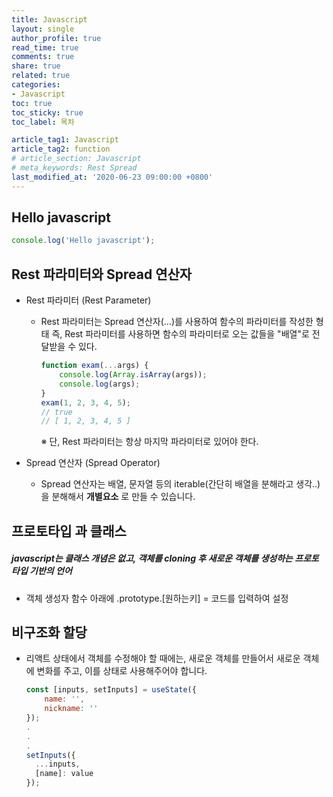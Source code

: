 ```yaml
---
title: Javascript
layout: single
author_profile: true
read_time: true
comments: true
share: true
related: true
categories:
- Javascript
toc: true
toc_sticky: true
toc_label: 목차

article_tag1: Javascript
article_tag2: function 
# article_section: Javascript
# meta_keywords: Rest Spread
last_modified_at: '2020-06-23 09:00:00 +0800'
---
```


## Hello javascript 
```javascript
console.log('Hello javascript');
```
## Rest 파라미터와 Spread 연산자
- Rest 파라미터 (Rest Parameter)

    - Rest 파라미터는 Spread 연산자(...)를 사용하여 함수의 파라미터를 작성한 형태
    즉, Rest 파라미터를 사용하면 함수의 파라미터로 오는 값들을 "배열"로 전달받을 수 있다.

        ```javascript
        function exam(...args) {
            console.log(Array.isArray(args)); 
            console.log(args); 
        }
        exam(1, 2, 3, 4, 5);
        // true
        // [ 1, 2, 3, 4, 5 ]
        ```
        ※ 단, Rest 파라미터는 항상 마지막 파라미터로 있어야 한다.


- Spread 연산자 (Spread Operator)

    - Spread 연산자는 배열, 문자열 등의 iterable(간단히 배열을 분해라고 생각..)을 분해해서 __개별요소__ 로 만들 수 있습니다.

## 프로토타입 과 클래스
##### javascript는 클래스 개념은 없고, 객체를 cloning 후 새로운 객체를 생성하는 프로토타입 기반의 언어 
- 객체 생성자 함수 아래에 .prototype.[원하는키] = 코드를 입력하여 설정

## 비구조화 할당
- 리액트 상태에서 객체를 수정해야 할 때에는, 새로운 객체를 만들어서 새로운 객체에 변화를 주고, 이를 상태로 사용해주어야 합니다.

  ```javascript
  const [inputs, setInputs] = useState({
      name: '',
      nickname: ''
  });
  .
  .
  .
  setInputs({
    ...inputs,
    [name]: value
  });
  ```